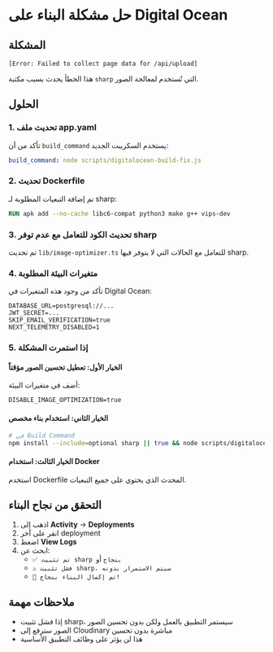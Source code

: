 # حل مشكلة البناء على Digital Ocean

## المشكلة
```
[Error: Failed to collect page data for /api/upload]
```

هذا الخطأ يحدث بسبب مكتبة `sharp` التي تُستخدم لمعالجة الصور.

## الحلول

### 1. تحديث ملف app.yaml
تأكد من أن `build_command` يستخدم السكريبت الجديد:
```yaml
build_command: node scripts/digitalocean-build-fix.js
```

### 2. تحديث Dockerfile
تم إضافة التبعيات المطلوبة لـ sharp:
```dockerfile
RUN apk add --no-cache libc6-compat python3 make g++ vips-dev
```

### 3. تحديث الكود للتعامل مع عدم توفر sharp
تم تحديث `lib/image-optimizer.ts` للتعامل مع الحالات التي لا يتوفر فيها sharp.

### 4. متغيرات البيئة المطلوبة
تأكد من وجود هذه المتغيرات في Digital Ocean:
```
DATABASE_URL=postgresql://...
JWT_SECRET=...
SKIP_EMAIL_VERIFICATION=true
NEXT_TELEMETRY_DISABLED=1
```

### 5. إذا استمرت المشكلة

#### الخيار الأول: تعطيل تحسين الصور مؤقتاً
أضف في متغيرات البيئة:
```
DISABLE_IMAGE_OPTIMIZATION=true
```

#### الخيار الثاني: استخدام بناء مخصص
```bash
# في Build Command
npm install --include=optional sharp || true && node scripts/digitalocean-build-fix.js
```

#### الخيار الثالث: استخدام Docker
استخدم Dockerfile المحدث الذي يحتوي على جميع التبعيات.

## التحقق من نجاح البناء

1. اذهب إلى **Activity** → **Deployments**
2. انقر على آخر deployment
3. اضغط **View Logs**
4. ابحث عن:
   - `✅ تم تثبيت sharp بنجاح` أو
   - `⚠️ فشل تثبيت sharp، سيتم الاستمرار بدونه`
   - `🎉 تم إكمال البناء بنجاح!`

## ملاحظات مهمة

- إذا فشل تثبيت sharp، سيستمر التطبيق بالعمل ولكن بدون تحسين الصور
- الصور سترفع إلى Cloudinary مباشرة بدون تحسين
- هذا لن يؤثر على وظائف التطبيق الأساسية 